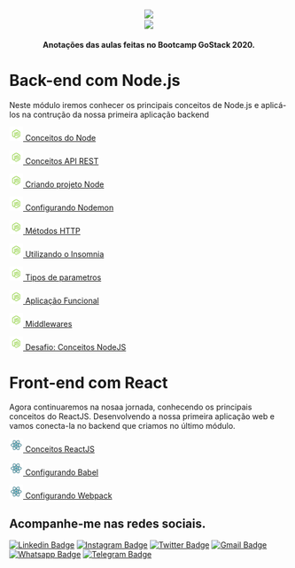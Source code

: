 <h4 align="center">
 <img src="https://camo.githubusercontent.com/8c13dc2618dbd7f76d1d574350b98fdee1335ce5/68747470733a2f2f726f636b6574736561742d63646e2e73332d73612d656173742d312e616d617a6f6e6177732e636f6d2f626f6f7463616d702d6865616465722e706e67" width="250px"/></br>
<img src="https://camo.githubusercontent.com/fe3c024b1884d9c2189321feb6a849724e35b211/68747470733a2f2f696d672e736869656c64732e696f2f62616467652f4c4943454e254333253837412d4d49542d475245454e"></br></br>
 <b>Anotações das aulas feitas no Bootcamp GoStack 2020.</b>
</h4>

# Back-end com Node.js

Neste módulo iremos conhecer os principais conceitos de Node.js e aplicá-los na contrução da nossa primeira aplicação backend

<img src="https://github.com/marcosaureliodev/GoStack/blob/master/Imeges/icon8-nodejs.png" width="25px"><a href="https://www.notion.so/Copy-of-Conceitos-do-Node-d687b8370c9d41c9891b2ac99e0e7ee9"> Conceitos do Node</A></img> <br>

<img src="https://github.com/marcosaureliodev/GoStack/blob/master/Imeges/icon8-nodejs.png" width="25px"><a href="https://www.notion.so/Copy-of-Conceitos-API-REST-bb80fc541a8843e7927dc6e80313a6e2"> Conceitos API REST</A></img> <br>

<img src="https://github.com/marcosaureliodev/GoStack/blob/master/Imeges/icon8-nodejs.png" width="25px"><a href="https://www.notion.so/Copy-of-Criando-projeto-Node-e10718df38da4e8ea449f83a7b561d4f"> Criando projeto Node</A></img> <br>

<img src="https://github.com/marcosaureliodev/GoStack/blob/master/Imeges/icon8-nodejs.png" width="25px"><a href="https://www.notion.so/Copy-of-Configurando-Nodemon-568e80cc49304456bac7b6354522aa6c"> Configurando Nodemon</A></img> <br>

<img src="https://github.com/marcosaureliodev/GoStack/blob/master/Imeges/icon8-nodejs.png" width="25px"><a href="https://www.notion.so/Copy-of-M-todos-HTTP-426b632c7f644f00bf7ff36e9343e681"> Métodos HTTP</A></img> <br>

<img src="https://github.com/marcosaureliodev/GoStack/blob/master/Imeges/icon8-nodejs.png" width="25px"><a href="https://www.notion.so/Copy-of-Utilizando-o-Insomnia-490d28a5b01848d68b8d298688dba494"> Utilizando o Insomnia</A></img> <br>

<img src="https://github.com/marcosaureliodev/GoStack/blob/master/Imeges/icon8-nodejs.png" width="25px"><a href="https://www.notion.so/Copy-of-Tipos-de-parametros-d9183a1b4509432d89f462e383c660c2"> Tipos de parametros</A></img> <br>

<img src="https://github.com/marcosaureliodev/GoStack/blob/master/Imeges/icon8-nodejs.png" width="25px"><a href="https://www.notion.so/Copy-of-Aplica-o-Funcional-7b6b7b5272164c55bea48913cc1a05c4"> Aplicação Funcional</A></img> <br>

<img src="https://github.com/marcosaureliodev/GoStack/blob/master/Imeges/icon8-nodejs.png" width="25px"><a href="https://www.notion.so/Copy-of-Middlewares-70c8540a3d0441e5bba4f864b41620f9"> Middlewares</A></img> <br>

<img src="https://github.com/marcosaureliodev/GoStack/blob/master/Imeges/icon8-nodejs.png" width="25px"><a href="https://www.notion.so/Desafio-Conceitos-NodeJS-4c6d61d2b8bb4ba194953f8ec0b4e864"> Desafio: Conceitos NodeJS</A></img> <br>

# Front-end com React

Agora continuaremos na nosaa jornada, conhecendo os principais conceitos do ReactJS. Desenvolvendo a nossa primeira aplicação web e vamos conecta-la no backend que criamos no último módulo.

<img src="https://github.com/marcosaureliodev/GoStack/blob/master/Imeges/icons8-react-100.png" width="25px"><a href="https://www.notion.so/Conceitos-ReactJS-06d7f9f3e75a402babfab1be71da0a23"> Conceitos ReactJS</a></img> <br>

<img src="https://github.com/marcosaureliodev/GoStack/blob/master/Imeges/icons8-react-100.png" width="25px"><a href="https://www.notion.so/Configurando-Babel-382418c2b51a445e9d1ef0362380b851"> Configurando Babel</a></img> <br>

<img src="https://github.com/marcosaureliodev/GoStack/blob/master/Imeges/icons8-react-100.png" width="25px"><a href="https://www.notion.so/Configurando-Webpack-93a5e2c04ed04e11b5b92223f42395a7"> Configurando Webpack</a></img> <br>

## Acompanhe-me nas redes sociais.

[![Linkedin Badge](https://img.shields.io/badge/-Linkedin-blue?style=flat-square&logo=Linkedin&logoColor=white&link=https://www.linkedin.com/in/marcos-aur%C3%A9lio-47b590139/)](https://www.linkedin.com/in/marcos-aur%C3%A9lio-47b590139/) [![Instagram Badge](https://img.shields.io/badge/-Instagram-FF0000?style=flat-square&labelColor=FF0000&logo=instagram&logoColor=white&link=https://www.instagram.com/marcosaurelio.oficial)](https://www.instagram.com/marcosaurelio.oficial) [![Twitter Badge](https://img.shields.io/badge/-Twitter-1ca0f1?style=flat-square&labelColor=1ca0f1&logo=twitter&logoColor=white&link=https://twitter.com/aurlio_a)](https://twitter.com/aurlio_a) [![Gmail Badge](https://img.shields.io/badge/-Email-c14438?style=flat-square&logo=Gmail&logoColor=white&link=mailto:marcos.aureliodev@gmail.com)](mailto:marcos.aureliodev@gmail.com) [![Whatsapp Badge](https://img.shields.io/badge/-WhatsApp-brightgreen?style=flat-square&logo=WhatsApp&logoColor=white&link=https://api.whatsapp.com/send?phone=5599982501381)](https://api.whatsapp.com/send?phone=5599982501381) [![Telegram Badge](https://img.shields.io/badge/-Telegram-blue?style=flat-square&logo=Telegram&logoColor=white&link=https://t.me/MarcosAureliodev)](https://t.me/MarcosAureliodev)

